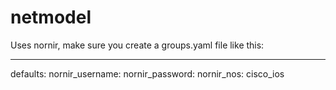 # netmodel

Uses nornir, make sure you create a groups.yaml file like this:

---
defaults:
    nornir_username: <user>
    nornir_password: <pass>
    nornir_nos: cisco_ios
